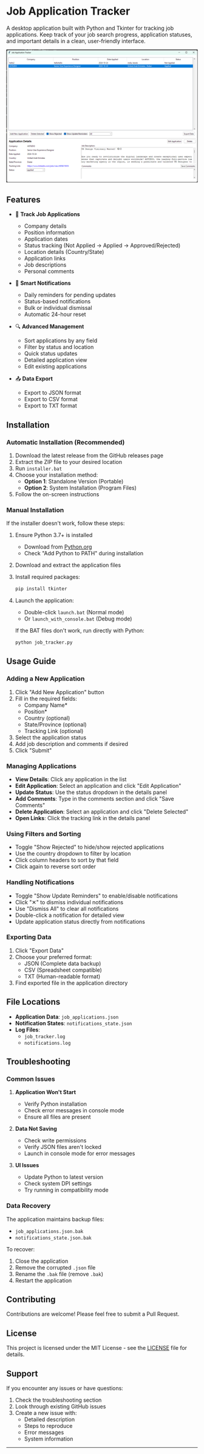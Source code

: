 # Job Application Tracker

A desktop application built with Python and Tkinter for tracking job applications. Keep track of your job search progress, application statuses, and important details in a clean, user-friendly interface.

![Job Tracker UI](https://raw.githubusercontent.com/haroonalhadisk/job-application-tracker/main/screenshots/main.png)

## Features

- 📝 **Track Job Applications**
  - Company details
  - Position information
  - Application dates
  - Status tracking (Not Applied → Applied → Approved/Rejected)
  - Location details (Country/State)
  - Application links
  - Job descriptions
  - Personal comments

- 🔔 **Smart Notifications**
  - Daily reminders for pending updates
  - Status-based notifications
  - Bulk or individual dismissal
  - Automatic 24-hour reset

- 🔍 **Advanced Management**
  - Sort applications by any field
  - Filter by status and location
  - Quick status updates
  - Detailed application view
  - Edit existing applications

- 📤 **Data Export**
  - Export to JSON format
  - Export to CSV format
  - Export to TXT format

## Installation

### Automatic Installation (Recommended)

1. Download the latest release from the GitHub releases page
2. Extract the ZIP file to your desired location
3. Run `installer.bat`
4. Choose your installation method:
   - **Option 1**: Standalone Version (Portable)
   - **Option 2**: System Installation (Program Files)
5. Follow the on-screen instructions

### Manual Installation

If the installer doesn't work, follow these steps:

1. Ensure Python 3.7+ is installed
   - Download from [Python.org](https://www.python.org/downloads/)
   - Check "Add Python to PATH" during installation

2. Download and extract the application files

3. Install required packages:
   ```bash
   pip install tkinter
   ```

4. Launch the application:
   - Double-click `launch.bat` (Normal mode)
   - Or `launch_with_console.bat` (Debug mode)
   
   If the BAT files don't work, run directly with Python:
   ```bash
   python job_tracker.py
   ```

## Usage Guide

### Adding a New Application

1. Click "Add New Application" button
2. Fill in the required fields:
   - Company Name*
   - Position*
   - Country (optional)
   - State/Province (optional)
   - Tracking Link (optional)
3. Select the application status
4. Add job description and comments if desired
5. Click "Submit"

### Managing Applications

- **View Details**: Click any application in the list
- **Edit Application**: Select an application and click "Edit Application"
- **Update Status**: Use the status dropdown in the details panel
- **Add Comments**: Type in the comments section and click "Save Comments"
- **Delete Application**: Select an application and click "Delete Selected"
- **Open Links**: Click the tracking link in the details panel

### Using Filters and Sorting

- Toggle "Show Rejected" to hide/show rejected applications
- Use the country dropdown to filter by location
- Click column headers to sort by that field
- Click again to reverse sort order

### Handling Notifications

- Toggle "Show Update Reminders" to enable/disable notifications
- Click "✕" to dismiss individual notifications
- Use "Dismiss All" to clear all notifications
- Double-click a notification for detailed view
- Update application status directly from notifications

### Exporting Data

1. Click "Export Data"
2. Choose your preferred format:
   - JSON (Complete data backup)
   - CSV (Spreadsheet compatible)
   - TXT (Human-readable format)
3. Find exported file in the application directory

## File Locations

- **Application Data**: `job_applications.json`
- **Notification States**: `notifications_state.json`
- **Log Files**: 
  - `job_tracker.log`
  - `notifications.log`

## Troubleshooting

### Common Issues

1. **Application Won't Start**
   - Verify Python installation
   - Check error messages in console mode
   - Ensure all files are present

2. **Data Not Saving**
   - Check write permissions
   - Verify JSON files aren't locked
   - Launch in console mode for error messages

3. **UI Issues**
   - Update Python to latest version
   - Check system DPI settings
   - Try running in compatibility mode

### Data Recovery

The application maintains backup files:
- `job_applications.json.bak`
- `notifications_state.json.bak`

To recover:
1. Close the application
2. Remove the corrupted `.json` file
3. Rename the `.bak` file (remove `.bak`)
4. Restart the application

## Contributing

Contributions are welcome! Please feel free to submit a Pull Request.

## License

This project is licensed under the MIT License - see the [LICENSE](LICENSE) file for details.

## Support

If you encounter any issues or have questions:
1. Check the troubleshooting section
2. Look through existing GitHub issues
3. Create a new issue with:
   - Detailed description
   - Steps to reproduce
   - Error messages
   - System information

---
